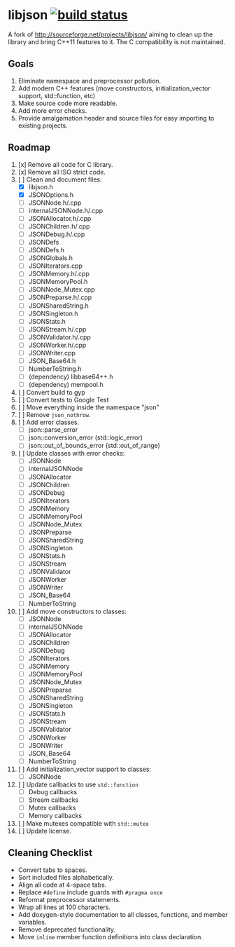 libjson [![build status](https://travis-ci.org/NatalieWolfe/libjson.svg)](https://travis-ci.org/NatalieWolfe/libjson/builds#)
=======

A fork of http://sourceforge.net/projects/libjson/ aiming to clean up the library and bring C++11
features to it. The C compatibility is not maintained.


Goals
-----

1. Eliminate namespace and preprocessor pollution.
2. Add modern C++ features (move constructors, initialization_vector support, std::function, etc)
3. Make source code more readable.
4. Add more error checks.
5. Provide amalgamation header and source files for easy importing to existing projects.


Roadmap
-------

1. [x] Remove all code for C library.
2. [x] Remove all ISO strict code.
3. [ ] Clean and document files:
    - [x] libjson.h
    - [x] JSONOptions.h
    - [ ] JSONNode.h/.cpp
    - [ ] internalJSONNode.h/.cpp
    - [ ] JSONAllocator.h/.cpp
    - [ ] JSONChildren.h/.cpp
    - [ ] JSONDebug.h/.cpp
    - [ ] JSONDefs
    - [ ] JSONDefs.h
    - [ ] JSONGlobals.h
    - [ ] JSONIterators.cpp
    - [ ] JSONMemory.h/.cpp
    - [ ] JSONMemoryPool.h
    - [ ] JSONNode_Mutex.cpp
    - [ ] JSONPreparse.h/.cpp
    - [ ] JSONSharedString.h
    - [ ] JSONSingleton.h
    - [ ] JSONStats.h
    - [ ] JSONStream.h/.cpp
    - [ ] JSONValidator.h/.cpp
    - [ ] JSONWorker.h/.cpp
    - [ ] JSONWriter.cpp
    - [ ] JSON_Base64.h
    - [ ] NumberToString.h
    - [ ] (dependency) libbase64++.h
    - [ ] (dependency) mempool.h
4. [ ] Convert build to gyp
5. [ ] Convert tests to Google Test
6. [ ] Move everything inside the namespace "json"
7. [ ] Remove `json_nothrow`.
8. [ ] Add error classes.
    - [ ] json::parse_error
    - [ ] json::conversion_error (std::logic_error)
    - [ ] json::out_of_bounds_error (std::out_of_range)
9. [ ] Update classes with error checks:
    - [ ] JSONNode
    - [ ] internalJSONNode
    - [ ] JSONAllocator
    - [ ] JSONChildren
    - [ ] JSONDebug
    - [ ] JSONIterators
    - [ ] JSONMemory
    - [ ] JSONMemoryPool
    - [ ] JSONNode_Mutex
    - [ ] JSONPreparse
    - [ ] JSONSharedString
    - [ ] JSONSingleton
    - [ ] JSONStats.h
    - [ ] JSONStream
    - [ ] JSONValidator
    - [ ] JSONWorker
    - [ ] JSONWriter
    - [ ] JSON_Base64
    - [ ] NumberToString
10. [ ] Add move constructors to classes:
    - [ ] JSONNode
    - [ ] internalJSONNode
    - [ ] JSONAllocator
    - [ ] JSONChildren
    - [ ] JSONDebug
    - [ ] JSONIterators
    - [ ] JSONMemory
    - [ ] JSONMemoryPool
    - [ ] JSONNode_Mutex
    - [ ] JSONPreparse
    - [ ] JSONSharedString
    - [ ] JSONSingleton
    - [ ] JSONStats.h
    - [ ] JSONStream
    - [ ] JSONValidator
    - [ ] JSONWorker
    - [ ] JSONWriter
    - [ ] JSON_Base64
    - [ ] NumberToString
11. [ ] Add initialization_vector support to classes:
    - [ ] JSONNode
12. [ ] Update callbacks to use `std::function`
    - [ ] Debug callbacks
    - [ ] Stream callbacks
    - [ ] Mutex callbacks
    - [ ] Memory callbacks
13. [ ] Make mutexes compatible with `std::mutex`
14. [ ] Update license.


Cleaning Checklist
------------------

- Convert tabs to spaces.
- Sort included files alphabetically.
- Align all code at 4-space tabs.
- Replace `#define` include guards with `#pragma once`
- Reformat preprocessor statements.
- Wrap all lines at 100 characters.
- Add doxygen-style documentation to all classes, functions, and member variables.
- Remove deprecated functionality.
- Move `inline` member function definitions into class declaration.
